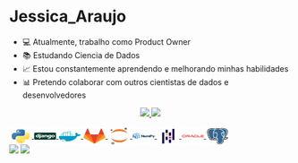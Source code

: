 # Jessica_Araujo
 - 💻 Atualmente, trabalho como Product Owner 
 - 📚 Estudando Ciencia de Dados
 - 📈 Estou constantemente aprendendo e melhorando minhas habilidades
 - 📊 Pretendo colaborar com outros cientistas de dados e desenvolvedores
 
<div align="center">
  <a href="https://github.com/jessicaaraujo">
  <img height="180em" src="https://github-readme-stats.vercel.app/api?username=jessica1996araujo&show_icons=true&theme=dracula&include_all_commits=true&count_private=true"/>
  <img height="180em" src="https://github-readme-stats.vercel.app/api/top-langs/?username=jessica1996araujo&layout=compact&langs_count=7&theme=dracula"/>
</div>
 <div style="display: inline_block"><br>
  <img align="center" alt="Jessica-Python" height="30" width="40" src="https://raw.githubusercontent.com/devicons/devicon/master/icons/python/python-original.svg">
  <img align="center" alt="Jessica-Django" height="30" width="40" src="https://raw.githubusercontent.com/devicons/devicon/master/icons/django/django-plain.svg">
  <img align="center" alt="Jessica-Docker" height="30" width="40" src="https://raw.githubusercontent.com/devicons/devicon/master/icons/docker/docker-plain.svg">
  <img align="center" alt="Jessica-GitLab" height="30" width="40" src="https://raw.githubusercontent.com/devicons/devicon/master/icons/gitlab/gitlab-original.svg">
  <img align="center" alt="Jessica-Jupyter" height="30" width="40" src="https://raw.githubusercontent.com/devicons/devicon/master/icons/jupyter/jupyter-original.svg">
  <img align="center" alt="Jessica-Numpy" height="30" width="40" src="https://raw.githubusercontent.com/devicons/devicon/master/icons/numpy/numpy-original-wordmark.svg">
  <img align="center" alt="Jessica-Pandas" height="30" width="40" src="https://raw.githubusercontent.com/devicons/devicon/master/icons/pandas/pandas-original.svg">
  <img align="center" alt="Jessica-Oracle" height="30" width="40" src="https://raw.githubusercontent.com/devicons/devicon/master/icons/oracle/oracle-original.svg">
  <img align="center" alt="Jessica-Postgresql" height="30" width="40" src="https://raw.githubusercontent.com/devicons/devicon/master/icons/postgresql/postgresql-original.svg">
</div>
<div> 
  <a href = "mailto:jessica1996araujo@gmail.com"><img src="https://img.shields.io/badge/-Gmail-%23333?style=for-the-badge&logo=gmail&logoColor=white" target="_blank"></a>
  <a href="https://www.linkedin.com/in/jessicaparaujo" target="_blank"><img src="https://img.shields.io/badge/-LinkedIn-%230077B5?style=for-the-badge&logo=linkedin&logoColor=white" target="_blank"></a> 
</div>
